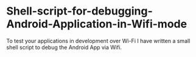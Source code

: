 # Shell-script-for-debugging-Android-Application-in-Wifi-mode


 To test your applications in development over Wi-Fi I have written a small shell script to debug the Android App via Wifi.
